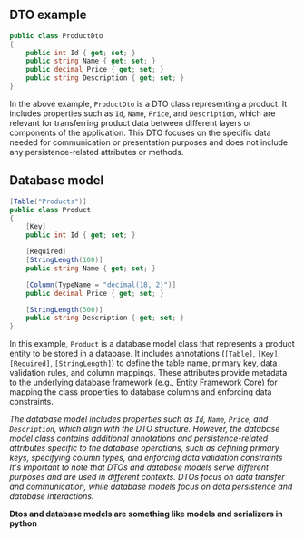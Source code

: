 ## DTO example 

```csharp
public class ProductDto
{
    public int Id { get; set; }
    public string Name { get; set; }
    public decimal Price { get; set; }
    public string Description { get; set; }
}
```
In the above example, `ProductDto` is a DTO class representing a product. It includes properties such as `Id`, `Name`, `Price`, and `Description`, which are relevant for transferring product data between different layers or components of the application. This DTO focuses on the specific data needed for communication or presentation purposes and does not include any persistence-related attributes or methods.

## Database model

```csharp
[Table("Products")]
public class Product
{
    [Key]
    public int Id { get; set; }

    [Required]
    [StringLength(100)]
    public string Name { get; set; }

    [Column(TypeName = "decimal(18, 2)")]
    public decimal Price { get; set; }

    [StringLength(500)]
    public string Description { get; set; }
}
```
In this example, `Product` is a database model class that represents a product entity to be stored in a database. It includes annotations (`[Table]`, `[Key]`, `[Required]`, `[StringLength]`) to define the table name, primary key, data validation rules, and column mappings. These attributes provide metadata to the underlying database framework (e.g., Entity Framework Core) for mapping the class properties to database columns and enforcing data constraints.

*The database model includes properties such as `Id`, `Name`, `Price`, and `Description`, which align with the DTO structure. However, the database model class contains additional annotations and persistence-related attributes specific to the database operations, such as defining primary keys, specifying column types, and enforcing data validation constraints
It's important to note that DTOs and database models serve different purposes and are used in different contexts. DTOs focus on data transfer and communication, while database models focus on data persistence and database interactions.*


**Dtos and database models are something like models and serializers in python**

